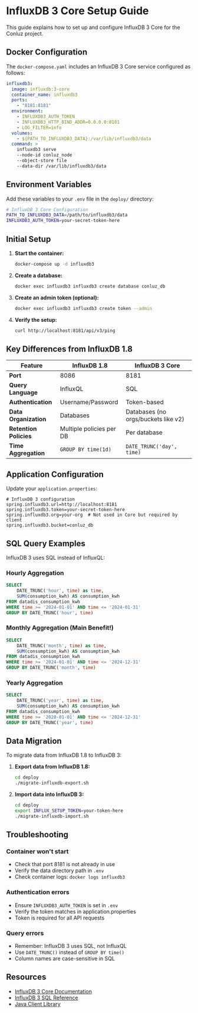 # InfluxDB 3 Core Setup Guide

This guide explains how to set up and configure InfluxDB 3 Core for the Conluz project.

## Docker Configuration

The `docker-compose.yaml` includes an InfluxDB 3 Core service configured as follows:

```yaml
influxdb3:
  image: influxdb:3-core
  container_name: influxdb3
  ports:
    - "8181:8181"
  environment:
    - INFLUXDB3_AUTH_TOKEN
    - INFLUXDB3_HTTP_BIND_ADDR=0.0.0.0:8181
    - LOG_FILTER=info
  volumes:
    - ${PATH_TO_INFLUXDB3_DATA}:/var/lib/influxdb3/data
  command: >
    influxdb3 serve
    --node-id conluz_node
    --object-store file
    --data-dir /var/lib/influxdb3/data
```

## Environment Variables

Add these variables to your `.env` file in the `deploy/` directory:

```bash
# InfluxDB 3 Core Configuration
PATH_TO_INFLUXDB3_DATA=/path/to/influxdb3/data
INFLUXDB3_AUTH_TOKEN=your-secret-token-here
```

## Initial Setup

1. **Start the container:**
   ```bash
   docker-compose up -d influxdb3
   ```

2. **Create a database:**
   ```bash
   docker exec influxdb3 influxdb3 create database conluz_db
   ```

3. **Create an admin token (optional):**
   ```bash
   docker exec influxdb3 influxdb3 create token --admin
   ```

4. **Verify the setup:**
   ```bash
   curl http://localhost:8181/api/v3/ping
   ```

## Key Differences from InfluxDB 1.8

| Feature | InfluxDB 1.8 | InfluxDB 3 Core |
|---------|-------------|-----------------|
| **Port** | 8086 | 8181 |
| **Query Language** | InfluxQL | SQL |
| **Authentication** | Username/Password | Token-based |
| **Data Organization** | Databases | Databases (no orgs/buckets like v2) |
| **Retention Policies** | Multiple policies per DB | Per database |
| **Time Aggregation** | `GROUP BY time(1d)` | `DATE_TRUNC('day', time)` |

## Application Configuration

Update your `application.properties`:

```properties
# InfluxDB 3 configuration
spring.influxdb3.url=http://localhost:8181
spring.influxdb3.token=your-secret-token-here
spring.influxdb3.org=your-org  # Not used in Core but required by client
spring.influxdb3.bucket=conluz_db
```

## SQL Query Examples

InfluxDB 3 uses SQL instead of InfluxQL:

### Hourly Aggregation
```sql
SELECT
    DATE_TRUNC('hour', time) as time,
    SUM(consumption_kwh) AS consumption_kwh
FROM datadis_consumption_kwh
WHERE time >= '2024-01-01' AND time <= '2024-01-31'
GROUP BY DATE_TRUNC('hour', time)
```

### Monthly Aggregation (Main Benefit!)
```sql
SELECT
    DATE_TRUNC('month', time) as time,
    SUM(consumption_kwh) AS consumption_kwh
FROM datadis_consumption_kwh
WHERE time >= '2024-01-01' AND time <= '2024-12-31'
GROUP BY DATE_TRUNC('month', time)
```

### Yearly Aggregation
```sql
SELECT
    DATE_TRUNC('year', time) as time,
    SUM(consumption_kwh) AS consumption_kwh
FROM datadis_consumption_kwh
WHERE time >= '2020-01-01' AND time <= '2024-12-31'
GROUP BY DATE_TRUNC('year', time)
```

## Data Migration

To migrate data from InfluxDB 1.8 to InfluxDB 3:

1. **Export data from InfluxDB 1.8:**
   ```bash
   cd deploy
   ./migrate-influxdb-export.sh
   ```

2. **Import data into InfluxDB 3:**
   ```bash
   cd deploy
   export INFLUX_SETUP_TOKEN=your-token-here
   ./migrate-influxdb-import.sh
   ```

## Troubleshooting

### Container won't start
- Check that port 8181 is not already in use
- Verify the data directory path in `.env`
- Check container logs: `docker logs influxdb3`

### Authentication errors
- Ensure `INFLUXDB3_AUTH_TOKEN` is set in `.env`
- Verify the token matches in application.properties
- Token is required for all API requests

### Query errors
- Remember: InfluxDB 3 uses SQL, not InfluxQL
- Use `DATE_TRUNC()` instead of `GROUP BY time()`
- Column names are case-sensitive in SQL

## Resources

- [InfluxDB 3 Core Documentation](https://docs.influxdata.com/influxdb3/core/)
- [InfluxDB 3 SQL Reference](https://docs.influxdata.com/influxdb3/core/reference/sql/)
- [Java Client Library](https://github.com/InfluxCommunity/influxdb3-java)
